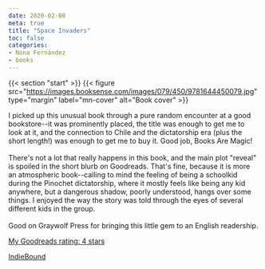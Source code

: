 ```yaml
---
date: 2020-02-08
meta: true
title: "Space Invaders"
toc: false
categories:
- Nona Fernández
- books
---
```


{{< section "start" >}}
{{< figure src="https://images.booksense.com/images/079/450/9781644450079.jpg" type="margin" label="mn-cover" alt="Book cover" >}}

I picked up this unusual book through a pure random encounter at a good bookstore--it was prominently placed, the title was enough to get me to look at it, and the connection to Chile and the dictatorship era (plus the short length!) was enough to get me to buy it. Good job, Books Are Magic!<br /><br />There's not a lot that really happens in this book, and the main plot "reveal" is spoiled in the short blurb on Goodreads. That's fine, because it is more an atmospheric book--calling to mind the feeling of being a schoolkid during the Pinochet dictatorship, where it mostly feels like being any kid anywhere, but a dangerous shadow, poorly understood, hangs over some things. I enjoyed the way the story was told through the eyes of several different kids in the group. <br /><br />Good on Graywolf Press for bringing this little gem to an English readership.

[My Goodreads rating: 4 stars](https://www.goodreads.com/review/show/3136951869)  

[IndieBound](https://www.indiebound.org/book/9781644450079)
